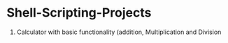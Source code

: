 # Shell-Scripting-Projects
1. Calculator with basic functionality (addition, Multiplication and Division
